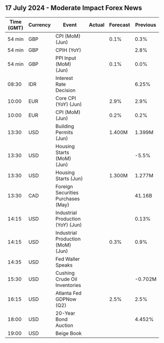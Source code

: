 ## 17 July 2024 - Moderate Impact Forex News

| Time (GMT) | Currency | Event | Actual | Forecast | Previous |
|------|----------|-------|--------|----------|----------|
| 54 min | GBP | CPI (MoM) (Jun) |  | 0.1% | 0.3% |
| 54 min | GBP | CPIH (YoY) |  |  | 2.8% |
| 54 min | GBP | PPI Input (MoM) (Jun) |  | 0.1% | 0.0% |
| 08:30 | IDR | Interest Rate Decision |  |  | 6.25% |
| 10:00 | EUR | Core CPI (YoY) (Jun) |  | 2.9% | 2.9% |
| 10:00 | EUR | CPI (MoM) (Jun) |  | 0.2% | 0.2% |
| 13:30 | USD | Building Permits (Jun) |  | 1.400M | 1.399M |
| 13:30 | USD | Housing Starts (MoM) (Jun) |  |  | -5.5% |
| 13:30 | USD | Housing Starts (Jun) |  | 1.300M | 1.277M |
| 13:30 | CAD | Foreign Securities Purchases (May) |  |  | 41.16B |
| 14:15 | USD | Industrial Production (YoY) (Jun) |  |  | 0.13% |
| 14:15 | USD | Industrial Production (MoM) (Jun) |  | 0.3% | 0.9% |
| 14:35 | USD | Fed Waller Speaks |  |  |  |
| 15:30 | USD | Cushing Crude Oil Inventories |  |  | -0.702M |
| 16:15 | USD | Atlanta Fed GDPNow (Q2) |  | 2.5% | 2.5% |
| 18:00 | USD | 20-Year Bond Auction |  |  | 4.452% |
| 19:00 | USD | Beige Book |  |  |  |
